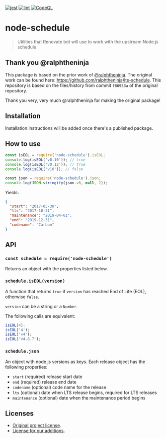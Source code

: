[![jest](https://github.com/renovatebot/node-schedule/actions/workflows/jest.yml/badge.svg)](https://github.com/renovatebot/node-schedule/actions/workflows/jest.yml)
[![lint](https://github.com/renovatebot/node-schedule/actions/workflows/lint.yml/badge.svg)](https://github.com/renovatebot/node-schedule/actions/workflows/lint.yml)
[![CodeQL](https://github.com/renovatebot/node-schedule/actions/workflows/codeql-analysis.yml/badge.svg)](https://github.com/renovatebot/node-schedule/actions/workflows/codeql-analysis.yml)

# node-schedule

> Utilities that Renovate bot will use to work with the upstream Node.js schedule

## Thank you @ralphtheninja

This package is based on the prior work of [@ralphtheninja](https://github.com/ralphtheninja).
The original work can be found here: https://github.com/ralphtheninja/lts-schedule.
This repository is based on the files/history from commit `f86953a` of the original repository.

Thank you very, very much @ralphtheninja for making the original package!

## Installation

Installation instructions will be added once there's a published package.

## How to use

```js
const isEOL = require('node-schedule').isEOL;
console.log(isEOL('v0.10')); // true
console.log(isEOL('v0.12')); // true
console.log(isEOL('v10')); // false
```

```js
const json = require('node-schedule').json;
console.log(JSON.stringify(json.v8, null, 2));
```

Yields:

```json
{
  "start": "2017-05-30",
  "lts": "2017-10-31",
  "maintenance": "2019-04-01",
  "end": "2019-12-31",
  "codename": "Carbon"
}
```

## API

### `const schedule = require('node-schedule')`

Returns an object with the properties listed below.

### `schedule.isEOL(version)`

A function that returns `true` if `version` has reached End of Life (EOL), otherwise `false`.

`version` can be a string or a `Number`.

The following calls are equivalent:

```js
isEOL(4);
isEOL('4');
isEOL('v4');
isEOL('v4.8.7');
```

### `schedule.json`

An object with node.js versions as keys.
Each release object has the following properties:

- `start` (required) release start date
- `end` (required) release end date
- `codename` (optional) code name for the release
- `lts` (optional) date when LTS release begins, required for LTS releases
- `maintenance` (optional) date when the maintenance period begins

## Licenses

- [Original project license](ORIGINAL-LICENSE).
- [License for our additions](LICENSE).
